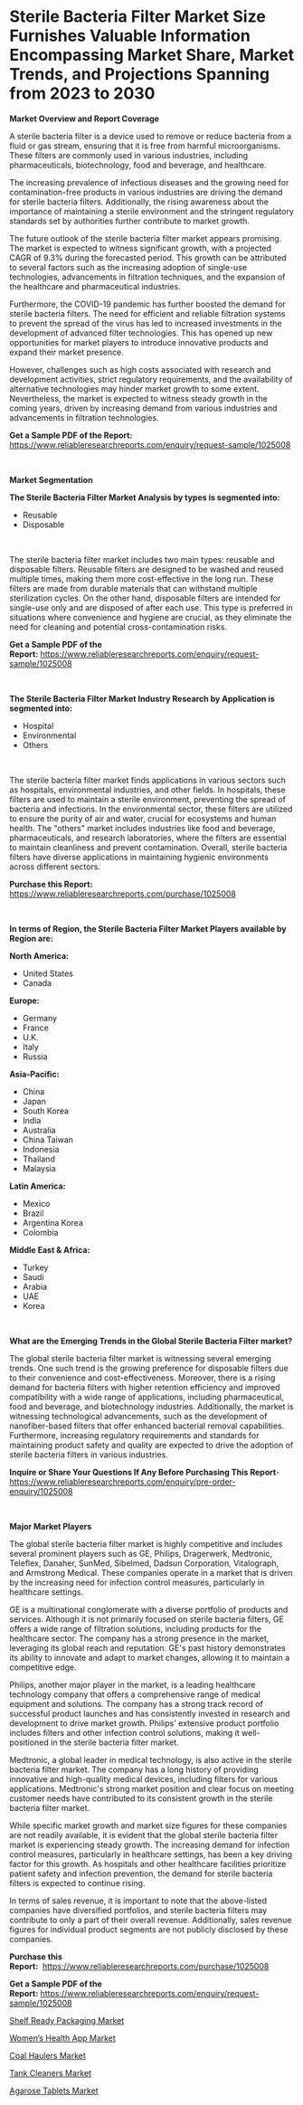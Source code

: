 <p><h1>Sterile Bacteria Filter Market Size Furnishes Valuable Information Encompassing Market Share, Market Trends, and Projections Spanning from 2023 to 2030</h1></p><p><strong>Market Overview and Report Coverage</strong></p>
<p><p>A sterile bacteria filter is a device used to remove or reduce bacteria from a fluid or gas stream, ensuring that it is free from harmful microorganisms. These filters are commonly used in various industries, including pharmaceuticals, biotechnology, food and beverage, and healthcare.</p><p>The increasing prevalence of infectious diseases and the growing need for contamination-free products in various industries are driving the demand for sterile bacteria filters. Additionally, the rising awareness about the importance of maintaining a sterile environment and the stringent regulatory standards set by authorities further contribute to market growth.</p><p>The future outlook of the sterile bacteria filter market appears promising. The market is expected to witness significant growth, with a projected CAGR of 9.3% during the forecasted period. This growth can be attributed to several factors such as the increasing adoption of single-use technologies, advancements in filtration techniques, and the expansion of the healthcare and pharmaceutical industries.</p><p>Furthermore, the COVID-19 pandemic has further boosted the demand for sterile bacteria filters. The need for efficient and reliable filtration systems to prevent the spread of the virus has led to increased investments in the development of advanced filter technologies. This has opened up new opportunities for market players to introduce innovative products and expand their market presence.</p><p>However, challenges such as high costs associated with research and development activities, strict regulatory requirements, and the availability of alternative technologies may hinder market growth to some extent. Nevertheless, the market is expected to witness steady growth in the coming years, driven by increasing demand from various industries and advancements in filtration technologies.</p></p>
<p><strong>Get a Sample PDF of the Report:</strong> <a href="https://www.reliableresearchreports.com/enquiry/request-sample/1025008">https://www.reliableresearchreports.com/enquiry/request-sample/1025008</a></p>
<p>&nbsp;</p>
<p><strong>Market Segmentation</strong></p>
<p><strong>The Sterile Bacteria Filter Market Analysis by types is segmented into:</strong></p>
<p><ul><li>Reusable</li><li>Disposable</li></ul></p>
<p>&nbsp;</p>
<p><p>The sterile bacteria filter market includes two main types: reusable and disposable filters. Reusable filters are designed to be washed and reused multiple times, making them more cost-effective in the long run. These filters are made from durable materials that can withstand multiple sterilization cycles. On the other hand, disposable filters are intended for single-use only and are disposed of after each use. This type is preferred in situations where convenience and hygiene are crucial, as they eliminate the need for cleaning and potential cross-contamination risks.</p></p>
<p><strong>Get a Sample PDF of the Report:</strong>&nbsp;<a href="https://www.reliableresearchreports.com/enquiry/request-sample/1025008">https://www.reliableresearchreports.com/enquiry/request-sample/1025008</a></p>
<p>&nbsp;</p>
<p><strong>The Sterile Bacteria Filter Market Industry Research by Application is segmented into:</strong></p>
<p><ul><li>Hospital</li><li>Environmental</li><li>Others</li></ul></p>
<p>&nbsp;</p>
<p><p>The sterile bacteria filter market finds applications in various sectors such as hospitals, environmental industries, and other fields. In hospitals, these filters are used to maintain a sterile environment, preventing the spread of bacteria and infections. In the environmental sector, these filters are utilized to ensure the purity of air and water, crucial for ecosystems and human health. The "others" market includes industries like food and beverage, pharmaceuticals, and research laboratories, where the filters are essential to maintain cleanliness and prevent contamination. Overall, sterile bacteria filters have diverse applications in maintaining hygienic environments across different sectors.</p></p>
<p><strong>Purchase this Report:</strong>&nbsp; <a href="https://www.reliableresearchreports.com/purchase/1025008">https://www.reliableresearchreports.com/purchase/1025008</a></p>
<p>&nbsp;</p>
<p><strong>In terms of Region, the Sterile Bacteria Filter Market Players available by Region are:</strong></p>
<p>
    <p> <strong> North America: </strong>
        <ul>
            <li>United States</li>
            <li>Canada</li>
        </ul>
        </p> 
    <p> <strong> Europe: </strong>
        <ul>
            <li>Germany</li>
            <li>France</li>
            <li>U.K.</li>
            <li>Italy</li>
            <li>Russia</li>
        </ul>
        </p> 
    <p> <strong> Asia-Pacific: </strong>
        <ul>
            <li>China</li>
            <li>Japan</li>
            <li>South Korea</li>
            <li>India</li>
            <li>Australia</li>
            <li>China Taiwan</li>
            <li>Indonesia</li>
            <li>Thailand</li>
            <li>Malaysia</li>
        </ul>
        </p> 
    <p> <strong> Latin America: </strong>
        <ul>
            <li>Mexico</li>
            <li>Brazil</li>
            <li>Argentina Korea</li>
            <li>Colombia</li>
        </ul>
        </p> 
    <p> <strong> Middle East & Africa: </strong>
        <ul>
            <li>Turkey</li>
            <li>Saudi</li>
            <li>Arabia</li>
            <li>UAE</li>
            <li>Korea</li>
        </ul>
    </p>
    </p>
<p>&nbsp;</p>
<p><strong>What are the Emerging Trends in the Global Sterile Bacteria Filter market?</strong></p>
<p><p>The global sterile bacteria filter market is witnessing several emerging trends. One such trend is the growing preference for disposable filters due to their convenience and cost-effectiveness. Moreover, there is a rising demand for bacteria filters with higher retention efficiency and improved compatibility with a wide range of applications, including pharmaceutical, food and beverage, and biotechnology industries. Additionally, the market is witnessing technological advancements, such as the development of nanofiber-based filters that offer enhanced bacterial removal capabilities. Furthermore, increasing regulatory requirements and standards for maintaining product safety and quality are expected to drive the adoption of sterile bacteria filters in various industries.</p></p>
<p><strong>Inquire or Share Your Questions If Any Before Purchasing This Report</strong>- <a href="https://www.reliableresearchreports.com/enquiry/pre-order-enquiry/1025008">https://www.reliableresearchreports.com/enquiry/pre-order-enquiry/1025008</a></p>
<p>&nbsp;</p>
<p><strong>Major Market Players</strong></p>
<p><p>The global sterile bacteria filter market is highly competitive and includes several prominent players such as GE, Philips, Dragerwerk, Medtronic, Teleflex, Danaher, SunMed, Sibelmed, Dadsun Corporation, Vitalograph, and Armstrong Medical. These companies operate in a market that is driven by the increasing need for infection control measures, particularly in healthcare settings.</p><p>GE is a multinational conglomerate with a diverse portfolio of products and services. Although it is not primarily focused on sterile bacteria filters, GE offers a wide range of filtration solutions, including products for the healthcare sector. The company has a strong presence in the market, leveraging its global reach and reputation. GE's past history demonstrates its ability to innovate and adapt to market changes, allowing it to maintain a competitive edge.</p><p>Philips, another major player in the market, is a leading healthcare technology company that offers a comprehensive range of medical equipment and solutions. The company has a strong track record of successful product launches and has consistently invested in research and development to drive market growth. Philips' extensive product portfolio includes filters and other infection control solutions, making it well-positioned in the sterile bacteria filter market.</p><p>Medtronic, a global leader in medical technology, is also active in the sterile bacteria filter market. The company has a long history of providing innovative and high-quality medical devices, including filters for various applications. Medtronic's strong market position and clear focus on meeting customer needs have contributed to its consistent growth in the sterile bacteria filter market.</p><p>While specific market growth and market size figures for these companies are not readily available, it is evident that the global sterile bacteria filter market is experiencing steady growth. The increasing demand for infection control measures, particularly in healthcare settings, has been a key driving factor for this growth. As hospitals and other healthcare facilities prioritize patient safety and infection prevention, the demand for sterile bacteria filters is expected to continue rising.</p><p>In terms of sales revenue, it is important to note that the above-listed companies have diversified portfolios, and sterile bacteria filters may contribute to only a part of their overall revenue. Additionally, sales revenue figures for individual product segments are not publicly disclosed by these companies.</p></p>
<p><strong>Purchase this Report:</strong>&nbsp;&nbsp;<a href="https://www.reliableresearchreports.com/purchase/1025008">https://www.reliableresearchreports.com/purchase/1025008</a></p>
<p></p>
<p><strong>Get a Sample PDF of the Report:</strong>&nbsp;<a href="https://www.reliableresearchreports.com/enquiry/request-sample/1025008">https://www.reliableresearchreports.com/enquiry/request-sample/1025008</a></p>
<p><p><a href="https://medium.com/@germanbraun1929/shelf-ready-packaging-market-size-growth-forecast-2023-2030-e00844852bce">Shelf Ready Packaging Market</a></p><p><a href="https://github.com/JameTravis/Market-Research-Report-List-1/blob/main/womens-health-app-market.md">Women’s Health App Market</a></p><p><a href="https://medium.com/@royallittel2023/coal-haulers-market-size-growth-forecast-2023-2030-12abd9f98a31">Coal Haulers Market</a></p><p><a href="https://www.linkedin.com/pulse/tank-cleaners-market-size-share-amp-trends-analysis-g42le/">Tank Cleaners Market</a></p><p><a href="https://www.linkedin.com/pulse/decoding-agarose-tablets-market-deep-dive-latest-trends-segmentation-yagne/">Agarose Tablets Market</a></p></p>